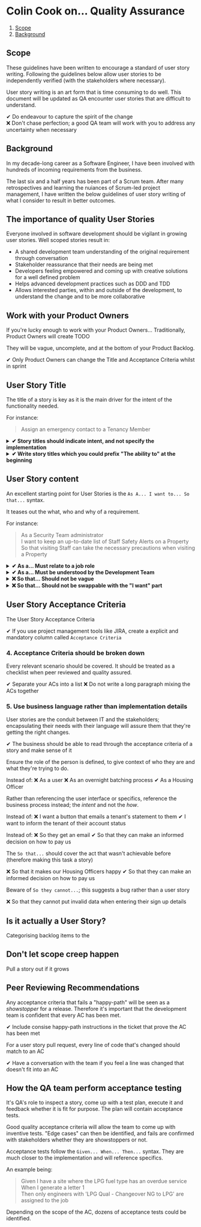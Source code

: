 # Colin Cook on... Quality Assurance
1. [Scope](#scope)
2. [Background](#background)

## Scope

These guidelines have been written to encourage a standard of user story writing. Following the guidelines below allow user stories to be independently verified (with the stakeholders where necessary).

User story writing is an art form that is time consuming to do well. This document will be updated as QA encounter user stories that are difficult to understand.

✔ Do endeavour to capture the spirit of the change  
❌ Don't chase perfection; a good QA team will work with you to address any uncertainty when necessary  

## Background

In my decade-long career as a Software Engineer, I have been involved with hundreds of incoming requirements from the business.

The last six and a half years has been part of a Scrum team. After many retrospectives and learning the nuiances of Scrum-led project management, I have written the below guidelines of user story writing of what I consider to result in better outcomes.

## The importance of quality User Stories

Everyone involved in software development should be vigilant in growing user stories. Well scoped stories result in:

- A shared development team understanding of the original requirement through conversation
- Stakeholder reassurance that their needs are being met
- Developers feeling empowered and coming up with creative solutions for a well defined problem
- Helps advanced development practices such as DDD and TDD
- Allows interested parties, within and outside of the development, to understand the change and to be more collaborative

## Work with your Product Owners

If you're lucky enough to work with your Product Owners... Traditionally, Product Owners will create TODO

They will be vague, uncomplete, and at the bottom of your Product Backlog.

✔ Only Product Owners can change the Title and Acceptance Criteria whilst in sprint

## User Story Title

The title of a story is key as it is the main driver for the intent of the functionality needed. 

For instance:
> Assign an emergency contact to a Tenancy Member

<details>
  <summary><b>✔ Story titles should indicate intent, and not specify the implementation</b></summary></br>

Instead of: ❌ "Letter Manager LPG Engineers"
✔ "Book an LPG service with a qualified enginner"

</details>

<details>
  <summary><b>✔ Write story titles which you could prefix "The ability to" at the beginning</b></summary></br>

Instead of: 
❌ "Allow users to book a customer's next service"
✔ [The ability to] "Book the next service for a customer"

</details>

## User Story content

An excellent starting point for User Stories is the `As A... I want to... So that...` syntax.

It teases out the what, who and why of a requirement.

For instance:
> As a Security Team administrator  
> I want to keep an up-to-date list of Staff Safety Alerts on a Property  
> So that visiting Staff can take the necessary precautions when visiting a Property 

<details>
  <summary><b>✔ As a... Must relate to a job role</b></summary></br>
✔ Do put `As a Security Team administrator`, and ask, what does a Security Team administrator do day-to-day?  
❌ Do not put `As a User...`, it is too vague and will not inspire a further discussion  
❌ Do not put `As an Authentication Service...`, it suggests we are talking about a requirement that isn't a stakeholder user story</br>

</details>

<details>
  <summary><b>✔ As a... Must be understood by the Development Team</b></summary></br>
✔ Context is key. If a developer can articulate why the role defined would benefit from the change, then there is a higher chance of 
</details>

<details>
  <summary><b>❌ So that... Should not be vague</b></summary></br>
TODO
</details>

<details>
  <summary><b>❌ So that... Should not be swappable with the "I want" part</b></summary></br>
TODO
</details>

## User Story Acceptance Criteria

The User Story Acceptance Criteria 

✔ If you use project management tools like JIRA, create a explicit and mandatory column called `Acceptance Criteria`

### 4. Acceptance Criteria should be broken down

Every relevant scenario should be covered. It should be treated as a checklist when peer reviewed and quality assured.

✔ Separate your ACs into a list ❌ Do not write a long paragraph mixing the ACs together

### 5. Use business language rather than implementation details

User stories are the conduit between IT and the stakeholders; encapsulating their needs with their language will assure them that they're getting the right changes.

✔ The business should be able to read through the acceptance criteria of a story and make sense of it

Ensure the role of the person is defined, to give context of who they are and what they're trying to do.

Instead of: 
❌ As a user
❌ As an overnight batching process
✔ As a Housing Officer

Rather than referencing the user interface or specifics, reference the business process instead; the *intent* and not the *how*.

Instead of: 
❌ I want a button that emails a tenant's statement to them
✔ I want to inform the tenant of their account status

Instead of: 
❌ So they get an email
✔ So that they can make an informed decision on how to pay us

The `So that...` should cover the act that wasn't achievable before (therefore making this task a story)

❌ So that it makes our Housing Officers happy
✔ So that they can make an informed decision on how to pay us

Beware of `So they cannot...`; this suggests a bug rather than a user story

❌ So that they cannot put invalid data when entering their sign up details

## Is it actually a User Story?

Categorising backlog items to the 

## Don't let scope creep happen

Pull a story out if it grows


## Peer Reviewing Recommendations

Any acceptance criteria that fails a "happy-path" will be seen as a *showstopper* for a release. Therefore it's important that the development team is confident that every AC has been met.

✔ Include consise happy-path instructions in the ticket that prove the AC has been met

For a user story pull request, every line of code that's changed should match to an AC

✔ Have a conversation with the team if you feel a line was changed that doesn't fit into an AC

## How the QA team perform acceptance testing

It's QA's role to inspect a story, come up with a test plan, execute it and feedback whether it is fit for purpose. The plan will contain acceptance tests. 

Good quality acceptance criteria will allow the team to come up with inventive tests. "Edge cases" can then be identified, and fails are confirmed with stakeholders whether they are showstoppers or not.

Acceptance tests follow the `Given... When... Then...` syntax. They are much closer to the implementation and will reference specifics.

An example being:
> Given I have a site where the LPG fuel type has an overdue service  
> When I generate a letter 1  
> Then only engineers with 'LPG Qual - Changeover NG to LPG' are assigned to the job  

Depending on the scope of the AC, dozens of acceptance tests could be identified.